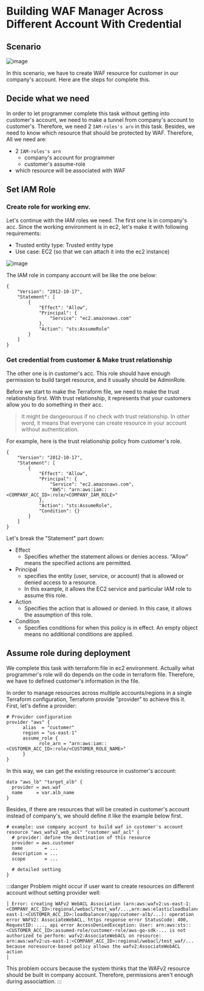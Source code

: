 # Building WAF Manager Across Different Account With Credential

## Scenario
![image](https://hackmd.io/_uploads/HyXdiSs5R.png)



In this scenario, we have to create WAF resource for customer in our company's account. Here are the steps for complete this.

## Decide what we need
In order to let programmer complete this task without getting into customer's account, we need to make a tunnel from company's account to customer's. Therefore, we need 2 `IAM-roles's arn` in this task. Besides, we need to know which resource that should be protected by WAF. Therefore, All we need are:

-  2 `IAM-roles's arn`
    -  company's account for programmer
    -  customer's assume-role
- which resource will be associated with WAF

## Set IAM Role
### Create role for working env.
Let's continue with the IAM roles we need. The first one is in company's acc. Since the working environment is in ec2, let's make it with following requirements:

- Trusted entity type: Trusted entity type
- Use case: EC2 (so that we can attach it into the ec2 instance)

![image](https://hackmd.io/_uploads/BymmNBo5A.png)

The IAM role in company account will be like the one below:

```json=
{
    "Version": "2012-10-17",
    "Statement": [
        {
            "Effect": "Allow",
            "Principal": {
                "Service": "ec2.amazonaws.com"
            },
            "Action": "sts:AssumeRole"
        }
    ]
}
```


### Get credential from customer & Make trust relationship
The other one is in customer's acc. This role should have enough permission to build target resource, and it usually should be AdminRole. 

Before we start to make the Terraform file, we need to make the trust relationship first. With trust relationship, it represents that your customers allow you to do something in their acc.

> It might be dangeourous if no check with trust relationship. In other word, it means that everyone can create resource in your account without authentication.

For example, here is the trust relationship policy from customer's role. 

```json=
{
    "Version": "2012-10-17",
    "Statement": [
        {
            "Effect": "Allow",
            "Principal": {
                "Service": "ec2.amazonaws.com",
                "AWS": "arn:aws:iam::<COMPANY_ACC_ID>:role/<COMPANY_IAM_ROLE>"
            },
            "Action": "sts:AssumeRole",
            "Condition": {}
        }
    ]
}
```
Let's break the "Statement" part down:
- Effect
    - Specifies whether the statement allows or denies access. "Allow" means the specified actions are permitted.
- Principal
    - specifies the entity (user, service, or account) that is allowed or denied access to a resource.
    - In this example, it allows the EC2 service and particular IAM role to assume this role.
- Action
    - Specifies the action that is allowed or denied. In this case, it allows the assumption of this role.
- Condition
    - Specifies conditions for when this policy is in effect. An empty object means no additional conditions are applied.

## Assume role during deployment
We complete this task with terraform file in ec2 environment. Actually what programmer's role will do depends on the code in terraform file. Therefore, we have to defined customer's information in the file.

In order to manage resources across multiple accounts/regions in a single Terraform configuration, Terraform provide "provider" to achieve this it. First, let's define a provider:

```tf=
# Provider configuration
provider "aws" {
      alias  = "customer"
      region = "us-east-1"
      assume_role {
            role_arn = "arn:aws:iam::<CUSTOMER_ACC_ID>:role/<CUSTOMER_ROLE_NAME>"
      }
}
```
In this way, we can get the existing resource in customer's account:
```tf=
data "aws_lb" "target_alb" {
  provider = aws.waf
  name     = var.alb_name
}
```

Besides, if there are resources that will be created in customer's account instead of company's, we should define it like the example below first.

```tf=
# example: use company account to build waf in customer's account 
resource "aws_wafv2_web_acl" "customer_waf_acl" {
  # provider: define the destination of this resource
  provider = aws.customer 
  name        = ...
  description = ...
  scope       = ...

  # detailed setting
}
```
:::danger
Problem might occur if user want to create resources on different account without setting provider well:

```
│ Error: creating WAFv2 WebACL Association (arn:aws:wafv2:us-east-1:<COMPANY_ACC_ID>:regional/webacl/test_waf/...,arn:aws:elasticloadbalancing:us-east-1:<CUSTOMER_ACC_ID>:loadbalancer/app/cutomer-alb/...): operation error WAFV2: AssociateWebACL, https response error StatusCode: 400, RequestID: ..., api error AccessDeniedException: User: arn:aws:sts::<CUSTOMER_ACC_ID>:assumed-role/customer-role/aws-go-sdk-... is not authorized to perform: wafv2:AssociateWebACL on resource: arn:aws:wafv2:us-east-1:<COMPANY_ACC_ID>:regional/webacl/test_waf/... because noresource-based policy allows the wafv2:AssociateWebACL action
│
```
This problem occurs because the system thinks that the WAFv2 resource should be built in company account. Therefore, permissions aren't enough during associattion.
:::

